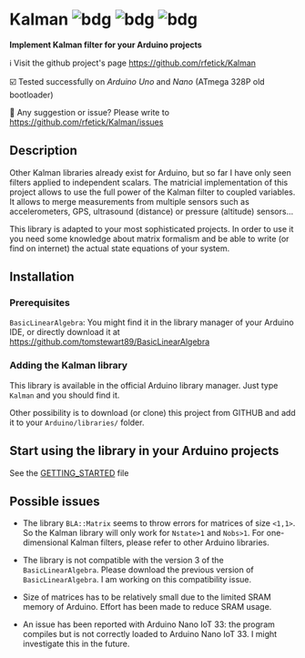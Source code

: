 # Kalman ![bdg](https://img.shields.io/github/license/rfetick/Kalman) ![bdg](https://img.shields.io/github/v/release/rfetick/Kalman) ![bdg](https://img.shields.io/github/commits-since/rfetick/Kalman/latest)
**Implement Kalman filter for your Arduino projects**

:information_source: Visit the github project's page https://github.com/rfetick/Kalman

:ballot_box_with_check: Tested successfully on _Arduino Uno_ and _Nano_ (ATmega 328P old bootloader) 

:arrows_counterclockwise: Any suggestion or issue? Please write to https://github.com/rfetick/Kalman/issues

## Description

Other Kalman libraries already exist for Arduino, but so far I have only seen filters applied to independent scalars. The matricial implementation of this project allows to use the full power of the Kalman filter to coupled variables. It allows to merge measurements from multiple sensors such as accelerometers, GPS, ultrasound (distance) or pressure (altitude) sensors...

This library is adapted to your most sophisticated projects. In order to use it you need some knowledge about matrix formalism and be able to write (or find on internet) the actual state equations of your system.

## Installation

### Prerequisites

`BasicLinearAlgebra`: You might find it in the library manager of your Arduino IDE, or directly download it at https://github.com/tomstewart89/BasicLinearAlgebra

### Adding the Kalman library

This library is available in the official Arduino library manager. Just type `Kalman` and you should find it.

Other possibility is to download (or clone) this project from GITHUB and add it to your `Arduino/libraries/` folder.

## Start using the library in your Arduino projects

See the [GETTING_STARTED](GETTING_STARTED.md) file

## Possible issues

* The library `BLA::Matrix` seems to throw errors for matrices of size `<1,1>`. So the Kalman library will only work for `Nstate>1` and `Nobs>1`. For one-dimensional Kalman filters, please refer to other Arduino libraries.

* The library is not compatible with the version 3 of the `BasicLinearAlgebra`. Please download the previous version of `BasicLinearAlgebra`. I am working on this compatibility issue.

* Size of matrices has to be relatively small due to the limited SRAM memory of Arduino. Effort has been made to reduce SRAM usage.

* An issue has been reported with Arduino Nano IoT 33: the program compiles but is not correctly loaded to Arduino Nano IoT 33. I might investigate this in the future.
